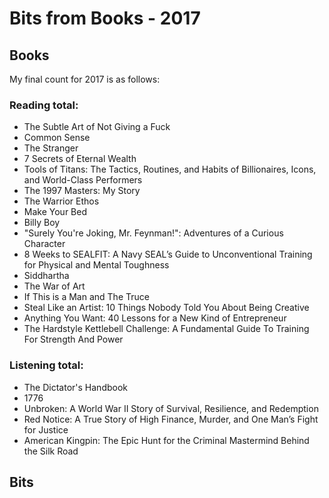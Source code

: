 # Bits from Books - 2017

## Books

My final count for 2017 is as follows:

### Reading total:

- The Subtle Art of Not Giving a Fuck
- Common Sense
- The Stranger
- 7 Secrets of Eternal Wealth
- Tools of Titans: The Tactics, Routines, and Habits of Billionaires, Icons, and World-Class Performers 
- The 1997 Masters: My Story
- The Warrior Ethos
- Make Your Bed
- Billy Boy
- "Surely You're Joking, Mr. Feynman!": Adventures of a Curious Character
- 8 Weeks to SEALFIT: A Navy SEAL’s Guide to Unconventional Training for Physical and Mental Toughness
- Siddhartha
- The War of Art
- If This is a Man and The Truce
- Steal Like an Artist: 10 Things Nobody Told You About Being Creative
- Anything You Want: 40 Lessons for a New Kind of Entrepreneur 
- The Hardstyle Kettlebell Challenge: A Fundamental Guide To Training For Strength And Power

### Listening total: 
- The Dictator's Handbook
- 1776
- Unbroken: A World War II Story of Survival, Resilience, and Redemption
- Red Notice: A True Story of High Finance, Murder, and One Man’s Fight for Justice
- American Kingpin: The Epic Hunt for the Criminal Mastermind Behind the Silk Road

## Bits
